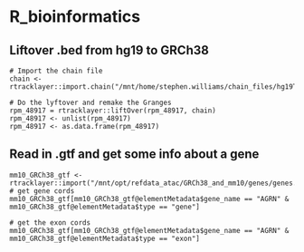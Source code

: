 # R_bioinformatics

## Liftover .bed from hg19 to GRCh38
```
# Import the chain file
chain <- rtracklayer::import.chain("/mnt/home/stephen.williams/chain_files/hg19ToHg38.over.chain")

# Do the lyftover and remake the Granges
rpm_48917 = rtracklayer::liftOver(rpm_48917, chain)
rpm_48917 <- unlist(rpm_48917)
rpm_48917 <- as.data.frame(rpm_48917)
```

## Read in .gtf and get some info about a gene
```
mm10_GRCh38_gtf <- rtracklayer::import("/mnt/opt/refdata_atac/GRCh38_and_mm10/genes/genes.gtf")
# get gene cords
mm10_GRCh38_gtf[mm10_GRCh38_gtf@elementMetadata$gene_name == "AGRN" & mm10_GRCh38_gtf@elementMetadata$type == "gene"]

# get the exon cords
mm10_GRCh38_gtf[mm10_GRCh38_gtf@elementMetadata$gene_name == "AGRN" & mm10_GRCh38_gtf@elementMetadata$type == "exon"]
```
